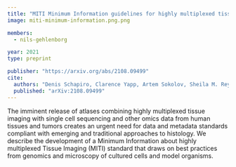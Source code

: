 ```yaml
---
title: "MITI Minimum Information guidelines for highly multiplexed tissue images"
image: miti-minimum-information.png.png

members:
  - nils-gehlenborg

year: 2021
type: preprint

publisher: "https://arxiv.org/abs/2108.09499"
cite:
  authors: "Denis Schapiro, Clarence Yapp, Artem Sokolov, Sheila M. Reynolds, Yu-An Chen, Damir Sudar, Yubin Xie, Jeremy Muhlich, Raquel Arias-Camison, Milen Nikolov, Madison Tyler, Jia-Ren Lin, Erik A. Burlingame, Sarah Arena, Human Tumor Atlas Network, Young H. Chang, Samouil L Farhi, Vésteinn Thorsson, Nithya Venkatamohan, Julia L. Drewes, Dana Pe'er, David A. Gutman, Markus D. Herrmann, Nils Gehlenborg, Peter Bankhead, Joseph T. Roland, John M. Herndon, Michael P. Snyder, Michael Angelo, Garry Nolan, Jason Swedlow, Nikolaus Schultz, Daniel T. Merrick, Sarah A. Mazzilli, Ethan Cerami, Scott J. Rodig, Sandro Santagata, Peter K. Sorger"
  published: "arXiv:2108.09499"
---
```

The imminent release of atlases combining highly multiplexed tissue imaging with single cell sequencing and other omics data from human tissues and tumors creates an urgent need for data and metadata standards compliant with emerging and traditional approaches to histology. We describe the development of a Minimum Information about highly multiplexed Tissue Imaging (MITI) standard that draws on best practices from genomics and microscopy of cultured cells and model organisms.
